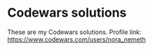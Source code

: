 # Codewars solutions

These are my Codewars solutions. Profile link: https://www.codewars.com/users/nora_nemeth
